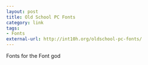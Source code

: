 ```yaml
---
layout: post
title: Old School PC Fonts
category: link
tags:
- Fonts
external-url: http://int10h.org/oldschool-pc-fonts/
---
```

Fonts for the Font god
